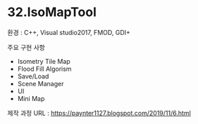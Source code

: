 # 32.IsoMapTool

환경 : C++, Visual studio2017, FMOD, GDI+

주요 구현 사항
  - Isometry Tile Map
  - Flood Fill Algorism
  - Save/Load
  - Scene Manager
  - UI
  - Mini Map
  

제작 과정 URL : https://paynter1127.blogspot.com/2019/11/6.html
